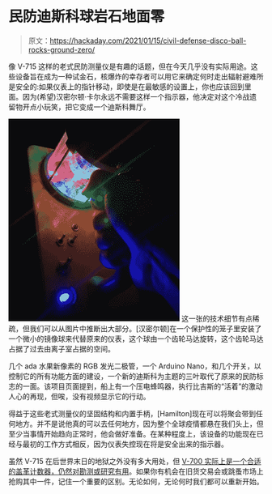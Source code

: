# 民防迪斯科球岩石地面零

> 原文：<https://hackaday.com/2021/01/15/civil-defense-disco-ball-rocks-ground-zero/>

像 V-715 这样的老式民防测量仪是有趣的话题，但在今天几乎没有实际用途。这些设备旨在成为一种试金石，核爆炸的幸存者可以用它来确定何时走出辐射避难所是安全的:如果仪表上的指针移动，即使是在最敏感的设置上，你也应该回到里面。因为(希望)汉密尔顿·卡尔永远不需要这样一个指示器，他决定对这个冷战遗留物开点小玩笑，把它变成一个迪斯科舞厅。

[![](img/b9914653d6322f36819cc434813309b1.png)](https://hackaday.com/wp-content/uploads/2021/01/discounit_detail.jpg) 这一张的技术细节有点稀疏，但我们可以从图片中推断出大部分。[汉密尔顿]在一个保护性的笼子里安装了一个微小的镜像球来代替原来的仪表，这个球由一个齿轮马达旋转，这个齿轮马达占据了过去由离子室占据的空间。

几个 ada 水果新像素的 RGB 发光二极管，一个 Arduino Nano，和几个开关，以控制它的所有功能方面的建设，一个新的迪斯科为主题的三叶取代了原来的民防标志的一面。该项目页面提到，船上有一个压电蜂鸣器，执行比吉斯的“活着”的激动人心的再现，但唉，没有视频显示它的行动。

得益于这些老式测量仪的坚固结构和内置手柄，[Hamilton]现在可以将聚会带到任何地方。并不是说他真的可以去任何地方，因为整个全球疫情都悬在我们头上，但至少当事情开始趋向正常时，他会做好准备。在某种程度上，该设备的功能现在已经与最初的工作方式相反，因为仪表失控现在将是安全出来的指示器。

虽然 V-715 在后世界末日的地狱之外没有多大用处，但 [V-700 实际上是一个合适的盖革计数器，仍然对勘测或研究有用](https://hackaday.com/2013/03/22/gamma-ray-scintillation-probe-in-a-paint-can/)。如果你有机会在旧货交易会或跳蚤市场上抢购其中一件，记住一个重要的区别。无论如何，无论何时我们都可以重新开始。